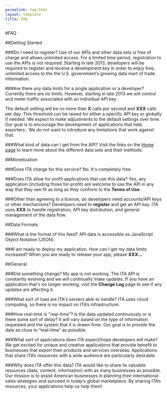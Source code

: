 ```yaml
---
permalink: faq.html
layout: template
title: FAQ
---
```


#FAQ

##Getting Started

###Do I need to register?
Use of our APIs and other data sets is free of charge and allows unlimited access.  For a limited time period, registration to use the APIs is not required.  Starting in late 2013, developers will be required to register and receive a development key in order to enjoy free, unlimited access to the the U.S. government’s growing data mart of trade information.

###Are there any data limits for a single application or a developer?
Currently there are no limits.  However, starting in late 2013 we will control and meter traffic associated with an individual API key.

The default setting will be no more than **X** calls per second and **XXX** calls per day. This threshold can be raised for either a specific API key or globally if needed. We expect to make adjustments to the default settings over time. Our goal is to encourage the development of applications that help exporters.. We do not want to introduce any limitations that work against that.

###What kind of data can I get from the API?
Visit the links on the [Home page](http://developer.trade.gov) to learn more about the different data sets and their methods.

##Monetization

###Does ITA charge for this service?
No. It's completely free.

###Does ITA allow for profit applications that use this data?
Yes, any application (including those for-profit) are welcome to use the API in any way that they see fit as long as they conform to the **Terms of Use**.

###Other than agreeing to a license, do developers need accounts/API keys or other mechanisms?
Developers need to **register** and get an API key. ITA uses **XXX** to handle registration, API key distribution, and general management of the data flow.

##Data Formats

###What is the format of this feed?
API data is accessible as JavaScript Object Notation (JSON).

###I am ready to deploy my application. How can I get my data limits increased?
When you are ready to release your app, please **XXX...**

##General

###Did something change?  My app is not working.
The ITA API is constantly evolving and we will continually make updates. If you have an application that's no longer working, visit the **Change Log** page to see if any updates are affecting it.

###What sort of load are ITA's servers able to handle?
ITA uses cloud computing, so there is no impact on ITA’s infrastructure.

###How real-time is "real-time"? Is the data updated continuously or is there some sort of delay?
It will vary based on the type of information requested and the system that it is drawn from. Our goal is to provide the data as close to “real-time” as possible.

###What sort of applications does ITA expect/hope developers will make?
We get excited for unique and creative applications that provide benefit to businesses that export their products and services overseas.  Applications that share ITA’s resources with a wide audience are particularly desirable.

###Why does ITA offer this data?
ITA would like to share its valuable resources (data, content, information) with as many businesses as possible.  Our mission is to assist American businesses in planning their international sales strategies and succeed in today’s global marketplace.  By sharing ITA’s resources, your applications help us help them!
